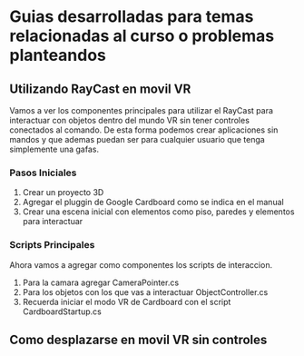 # Guias desarrolladas para temas relacionadas al curso o problemas planteandos
## Utilizando RayCast en movil VR
Vamos a ver los componentes principales para utilizar el RayCast para interactuar con objetos dentro del mundo VR sin tener controles conectados al comando.
De esta forma podemos crear aplicaciones sin mandos y que ademas puedan ser para cualquier usuario que tenga simplemente una gafas.

### Pasos Iniciales
1. Crear un proyecto 3D
2. Agregar el pluggin de Google Cardboard como se indica en el manual
3. Crear una escena inicial con elementos como piso, paredes y elementos para interactuar

### Scripts Principales


Ahora vamos a agregar como componentes los scripts de interaccion.

1. Para la camara agregar CameraPointer.cs
2. Para los objetos con los que vas a interactuar ObjectController.cs
3. Recuerda iniciar el modo VR de Cardboard con el script CardboardStartup.cs


## Como desplazarse en movil VR sin controles
